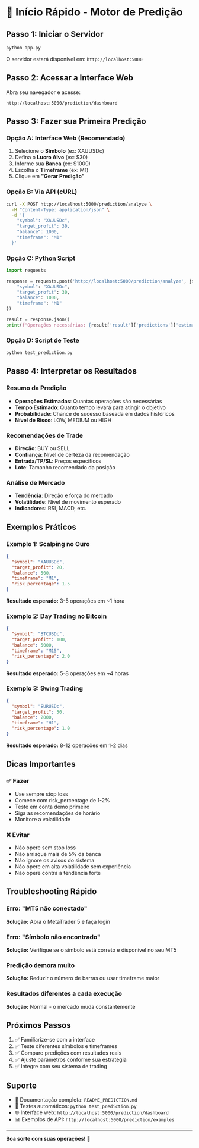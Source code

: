 # 🚀 Início Rápido - Motor de Predição

## Passo 1: Iniciar o Servidor

```bash
python app.py
```

O servidor estará disponível em: `http://localhost:5000`

## Passo 2: Acessar a Interface Web

Abra seu navegador e acesse:

```
http://localhost:5000/prediction/dashboard
```

## Passo 3: Fazer sua Primeira Predição

### Opção A: Interface Web (Recomendado)

1. Selecione o **Símbolo** (ex: XAUUSDc)
2. Defina o **Lucro Alvo** (ex: $30)
3. Informe sua **Banca** (ex: $1000)
4. Escolha o **Timeframe** (ex: M1)
5. Clique em **"Gerar Predição"**

### Opção B: Via API (cURL)

```bash
curl -X POST http://localhost:5000/prediction/analyze \
  -H "Content-Type: application/json" \
  -d '{
    "symbol": "XAUUSDc",
    "target_profit": 30,
    "balance": 1000,
    "timeframe": "M1"
  }'
```

### Opção C: Python Script

```python
import requests

response = requests.post('http://localhost:5000/prediction/analyze', json={
    "symbol": "XAUUSDc",
    "target_profit": 30,
    "balance": 1000,
    "timeframe": "M1"
})

result = response.json()
print(f"Operações necessárias: {result['result']['predictions']['estimated_operations']}")
```

### Opção D: Script de Teste

```bash
python test_prediction.py
```

## Passo 4: Interpretar os Resultados

### Resumo da Predição
- **Operações Estimadas**: Quantas operações são necessárias
- **Tempo Estimado**: Quanto tempo levará para atingir o objetivo
- **Probabilidade**: Chance de sucesso baseada em dados históricos
- **Nível de Risco**: LOW, MEDIUM ou HIGH

### Recomendações de Trade
- **Direção**: BUY ou SELL
- **Confiança**: Nível de certeza da recomendação
- **Entrada/TP/SL**: Preços específicos
- **Lote**: Tamanho recomendado da posição

### Análise de Mercado
- **Tendência**: Direção e força do mercado
- **Volatilidade**: Nível de movimento esperado
- **Indicadores**: RSI, MACD, etc.

## Exemplos Práticos

### Exemplo 1: Scalping no Ouro
```json
{
  "symbol": "XAUUSDc",
  "target_profit": 20,
  "balance": 500,
  "timeframe": "M1",
  "risk_percentage": 1.5
}
```
**Resultado esperado:** 3-5 operações em ~1 hora

### Exemplo 2: Day Trading no Bitcoin
```json
{
  "symbol": "BTCUSDc",
  "target_profit": 100,
  "balance": 5000,
  "timeframe": "M15",
  "risk_percentage": 2.0
}
```
**Resultado esperado:** 5-8 operações em ~4 horas

### Exemplo 3: Swing Trading
```json
{
  "symbol": "EURUSDc",
  "target_profit": 50,
  "balance": 2000,
  "timeframe": "H1",
  "risk_percentage": 1.0
}
```
**Resultado esperado:** 8-12 operações em 1-2 dias

## Dicas Importantes

### ✅ Fazer
- Use sempre stop loss
- Comece com risk_percentage de 1-2%
- Teste em conta demo primeiro
- Siga as recomendações de horário
- Monitore a volatilidade

### ❌ Evitar
- Não opere sem stop loss
- Não arrisque mais de 5% da banca
- Não ignore os avisos do sistema
- Não opere em alta volatilidade sem experiência
- Não opere contra a tendência forte

## Troubleshooting Rápido

### Erro: "MT5 não conectado"
**Solução:** Abra o MetaTrader 5 e faça login

### Erro: "Símbolo não encontrado"
**Solução:** Verifique se o símbolo está correto e disponível no seu MT5

### Predição demora muito
**Solução:** Reduzir o número de barras ou usar timeframe maior

### Resultados diferentes a cada execução
**Solução:** Normal - o mercado muda constantemente

## Próximos Passos

1. ✅ Familiarize-se com a interface
2. ✅ Teste diferentes símbolos e timeframes
3. ✅ Compare predições com resultados reais
4. ✅ Ajuste parâmetros conforme sua estratégia
5. ✅ Integre com seu sistema de trading

## Suporte

- 📖 Documentação completa: `README_PREDICTION.md`
- 🧪 Testes automáticos: `python test_prediction.py`
- 🌐 Interface web: `http://localhost:5000/prediction/dashboard`
- 📊 Exemplos de API: `http://localhost:5000/prediction/examples`

---

**Boa sorte com suas operações! 🎯**
